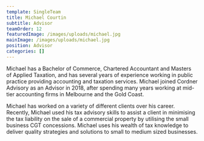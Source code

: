 ```yaml
---
template: SingleTeam
title: Michael Courtin
subtitle: Advisor
teamOrder: 12
featuredImage: /images/uploads/michael.jpg
mainImage: /images/uploads/michael.jpg
position: Advisor
categories: []
---
```


Michael has a Bachelor of Commerce, Chartered Accountant and Masters of Applied Taxation, and has several years of experience working in public practice providing accounting and taxation services. Michael joined Cordner Advisory as an Advisor in 2018, after spending many years working at mid-tier accounting firms in Melbourne and the Gold Coast.

Michael has worked on a variety of different clients over his career. Recently, Michael used his tax advisory skills to assist a client in minimising the tax liability on the sale of a commercial property by utilising the small business CGT concessions. Michael uses his wealth of tax knowledge to deliver quality strategies and solutions to small to medium sized businesses.
